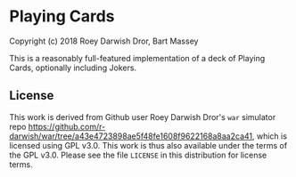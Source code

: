 # Playing Cards
Copyright (c) 2018 Roey Darwish Dror, Bart Massey

This is a reasonably full-featured implementation of a deck
of Playing Cards, optionally including Jokers.

## License

This work is derived from Github user Roey Darwish Dror's `war`
simulator repo
<https://github.com/r-darwish/war/tree/a43e4723898ae5f48fe1608f9622168a8aa2ca41>,
which is licensed using GPL v3.0. This work is thus also
available under the terms of the GPL v3.0. Please see the
file `LICENSE` in this distribution for license terms.
